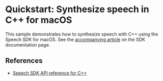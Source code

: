 # Quickstart: Synthesize speech in C++ for macOS

This sample demonstrates how to synthesize speech with C++ using the Speech SDK for macOS.
See the [accompanying article](https://docs.microsoft.com/azure/cognitive-services/speech-service/get-started-text-to-speech?tabs=terminal&pivots=programming-language-cpp) on the SDK documentation page.
## References
* [Speech SDK API reference for C++](https://aka.ms/csspeech/cppref)
